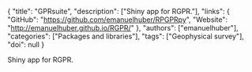 {
  "title": "GPRsuite",
  "description": ["Shiny app for RGPR."],
  "links": {
    "GitHub": "https://github.com/emanuelhuber/RPGPRpy",
    "Website": "http://emanuelhuber.github.io/RGPR/"
  },
  "authors": ["emanuelhuber"],
  "categories": ["Packages and libraries"],
  "tags": ["Geophysical survey"],
  "doi": null
}

<!-- Generated by csv2md.R – do not edit by hand -->

Shiny app for RGPR.